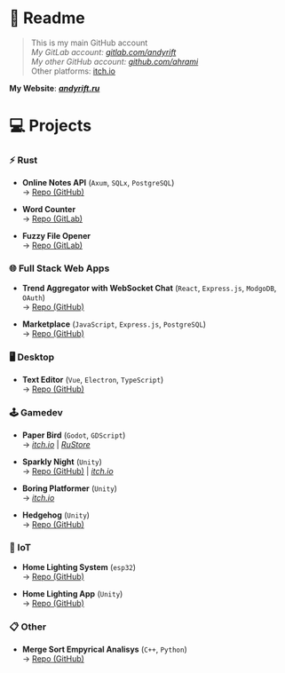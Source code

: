 # 📖 Readme

> This is my main GitHub account<br>
> _My GitLab account: [gitlab.com/andyrift](https://gitlab.com/andyrift)_<br>
> _My other GitHub account: [github.com/ahrami](https://github.com/ahrami)_<br>
> Other platforms: [itch.io](https://andyrift.itch.io)

**My Website**: [***andyrift.ru***](https://andyrift.ru)

# 💻 Projects

### ⚡ Rust

- **Online Notes API** (`Axum`, `SQLx`, `PostgreSQL`)<br>
-> [Repo (GitHub)](https://github.com/andyrift/rs-notes)

- **Word Counter**<br>
-> [Repo (GitLab)](https://gitlab.com/andyrift/rs-count)

- **Fuzzy File Opener**<br>
-> [Repo (GitLab)](https://gitlab.com/andyrift/fuzzy-open)

### 🌐 Full Stack Web Apps

- **Trend Aggregator with WebSocket Chat** (`React`, `Express.js`, `ModgoDB`, `OAuth`)<br>
-> [Repo (GitHub)](https://github.com/andyrift/lamet)

- **Marketplace** (`JavaScript`, `Express.js`, `PostgreSQL`)<br>
-> [Repo (GitHub)](https://github.com/andyrift/apple-sause)

### 🖥️ Desktop

- **Text Editor** (`Vue`, `Electron`, `TypeScript`)<br>
-> [Repo (GitHub)](https://github.com/andyrift/better-text-editor)

### 🕹️ Gamedev

- **Paper Bird** (`Godot`, `GDScript`)<br>
-> [_itch.io_](https://andyrift.itch.io/paper-bird) | [_RuStore_](https://apps.rustore.ru/app/ru.andyrift.paperbird)

- **Sparkly Night** (`Unity`)<br>
-> [Repo (GitHub)](https://github.com/andyrift/sparkly-night) | [_itch.io_](https://andyrift.itch.io/sparkly-night)

- **Boring Platformer** (`Unity`)<br>
-> [_itch.io_](https://andyrift.itch.io/boring-platformer)

- **Hedgehog** (`Unity`)<br>
-> [Repo (GitHub)](https://github.com/ahrami/hedgehog)

### 🔌 IoT

- **Home Lighting System** (`esp32`)<br>
-> [Repo (GitHub)](https://github.com/andyrift/home-lighting-system)

- **Home Lighting App** (`Unity`)<br>
-> [Repo (GitHub)](https://github.com/andyrift/home-lighting-app)

### 📋 Other
- **Merge Sort Empyrical Analisys** (`C++`, `Python`)<br>
-> [Repo (GitHub)](https://github.com/andyrift/merge-sort)

